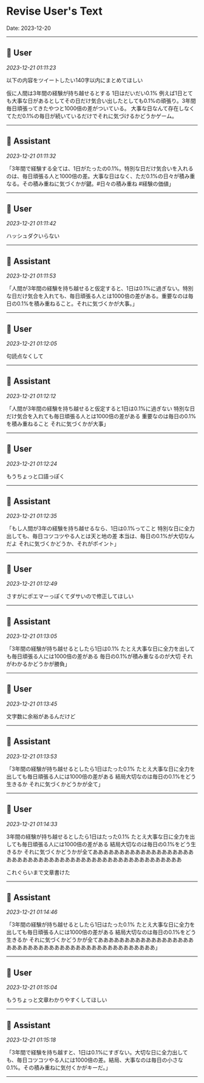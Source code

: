 # Revise User's Text

Date: 2023-12-20

---

## 👤 User
*2023-12-21 01:11:23*

以下の内容をツイートしたい140字以内にまとめてほしい

仮に人間は3年間の経験が持ち越せるとする
1日はだいだい0.1%
例えば1日とても大事な日があるとしてその日だけ気合い出したとしても0.1%の頑張り。3年間毎日頑張ってきたやつと1000倍の差がついている。
大事な日なんて存在しなくてただ0.1%の毎日が続いているだけでそれに気づけるかどうかゲーム。

---

## 🤖 Assistant
*2023-12-21 01:11:32*

「3年間で経験する全ては、1日がたったの0.1%。特別な日だけ気合いを入れるのは、毎日頑張る人と1000倍の差。大事な日はなく、ただ0.1%の日々が積み重なる。その積み重ねに気づくかが鍵。#日々の積み重ね #経験の価値」

---

## 👤 User
*2023-12-21 01:11:42*

ハッシュダクいらない

---

## 🤖 Assistant
*2023-12-21 01:11:53*

「人間が3年間の経験を持ち越せると仮定すると、1日は0.1%に過ぎない。特別な日だけ気合を入れても、毎日頑張る人とは1000倍の差がある。重要なのは毎日の0.1%を積み重ねること。それに気づくかが大事。」

---

## 👤 User
*2023-12-21 01:12:05*

句読点なくして

---

## 🤖 Assistant
*2023-12-21 01:12:12*

「人間が3年間の経験を持ち越せると仮定すると1日は0.1%に過ぎない 特別な日だけ気合を入れても毎日頑張る人とは1000倍の差がある 重要なのは毎日の0.1%を積み重ねること それに気づくかが大事」

---

## 👤 User
*2023-12-21 01:12:24*

もうちょっと口語っぽく

---

## 🤖 Assistant
*2023-12-21 01:12:35*

「もし人間が3年の経験を持ち越せるなら、1日は0.1%ってこと 特別な日に全力出しても、毎日コツコツやる人とは天と地の差 本当は、毎日の0.1%が大切なんだよ それに気づくかどうか、それがポイント」

---

## 👤 User
*2023-12-21 01:12:49*

さすがにポエマーっぽくてダサいので修正してほしい

---

## 🤖 Assistant
*2023-12-21 01:13:05*

「3年間の経験が持ち越せるとしたら1日は0.1% たとえ大事な日に全力を出しても毎日頑張る人には1000倍の差がある 毎日の0.1%が積み重なるのが大切 それがわかるかどうかが勝負」

---

## 👤 User
*2023-12-21 01:13:45*

文字数に余裕があるんだけど

---

## 🤖 Assistant
*2023-12-21 01:13:53*

「3年間の経験が持ち越せるとしたら1日はたった0.1% たとえ大事な日に全力を出しても毎日頑張る人には1000倍の差がある 結局大切なのは毎日の0.1%をどう生きるか それに気づくかどうかが全て」

---

## 👤 User
*2023-12-21 01:14:33*

3年間の経験が持ち越せるとしたら1日はたった0.1% たとえ大事な日に全力を出しても毎日頑張る人には1000倍の差がある 結局大切なのは毎日の0.1%をどう生きるか それに気づくかどうかが全てああああああああああああああああああああああああああああああああああああああああああああああああああああ

これぐらいまで文章書けた

---

## 🤖 Assistant
*2023-12-21 01:14:46*

「3年間の経験が持ち越せるとしたら1日はたった0.1% たとえ大事な日に全力を出しても毎日頑張る人には1000倍の差がある 結局大切なのは毎日の0.1%をどう生きるか それに気づくかどうかが全てああああああああああああああああああああああああああああああああああああああああああああああ」

---

## 👤 User
*2023-12-21 01:15:04*

もうちょっと文章わかりやすくしてほしい

---

## 🤖 Assistant
*2023-12-21 01:15:18*

「3年間で経験を持ち越すと、1日は0.1%にすぎない。大切な日に全力出しても、毎日コツコツやる人には1000倍の差。結局、大事なのは毎日の小さな0.1%。その積み重ねに気付くかがキーだ。」

---
